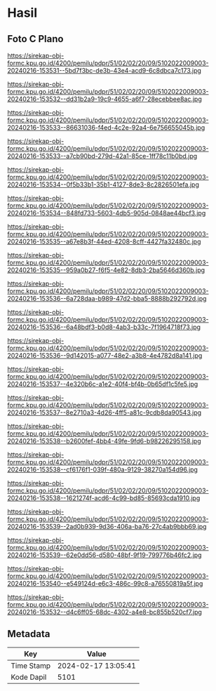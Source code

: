 # Hasil

## Foto C Plano

https://sirekap-obj-formc.kpu.go.id/4200/pemilu/pdpr/51/02/02/20/09/5102022009003-20240216-153531--5bd7f3bc-de3b-43e4-acd9-6c8dbca7c173.jpg

https://sirekap-obj-formc.kpu.go.id/4200/pemilu/pdpr/51/02/02/20/09/5102022009003-20240216-153532--dd31b2a9-19c9-4655-a6f7-28ecebbee8ac.jpg

https://sirekap-obj-formc.kpu.go.id/4200/pemilu/pdpr/51/02/02/20/09/5102022009003-20240216-153533--86631036-f4ed-4c2e-92a4-6e756655045b.jpg

https://sirekap-obj-formc.kpu.go.id/4200/pemilu/pdpr/51/02/02/20/09/5102022009003-20240216-153533--a7cb90bd-279d-42a1-85ce-1ff78c11b0bd.jpg

https://sirekap-obj-formc.kpu.go.id/4200/pemilu/pdpr/51/02/02/20/09/5102022009003-20240216-153534--0f5b33b1-35b1-4127-8de3-8c2826501efa.jpg

https://sirekap-obj-formc.kpu.go.id/4200/pemilu/pdpr/51/02/02/20/09/5102022009003-20240216-153534--848fd733-5603-4db5-905d-0848ae44bcf3.jpg

https://sirekap-obj-formc.kpu.go.id/4200/pemilu/pdpr/51/02/02/20/09/5102022009003-20240216-153535--a67e8b3f-44ed-4208-8cff-4427fa32480c.jpg

https://sirekap-obj-formc.kpu.go.id/4200/pemilu/pdpr/51/02/02/20/09/5102022009003-20240216-153535--959a0b27-f6f5-4e82-8db3-2ba5646d360b.jpg

https://sirekap-obj-formc.kpu.go.id/4200/pemilu/pdpr/51/02/02/20/09/5102022009003-20240216-153536--6a728daa-b989-47d2-bba5-8888b292792d.jpg

https://sirekap-obj-formc.kpu.go.id/4200/pemilu/pdpr/51/02/02/20/09/5102022009003-20240216-153536--6a48bdf3-b0d8-4ab3-b33c-7f1964718f73.jpg

https://sirekap-obj-formc.kpu.go.id/4200/pemilu/pdpr/51/02/02/20/09/5102022009003-20240216-153536--9d142015-a077-48e2-a3b8-4e4782d8a141.jpg

https://sirekap-obj-formc.kpu.go.id/4200/pemilu/pdpr/51/02/02/20/09/5102022009003-20240216-153537--4e320b6c-a1e2-40f4-bf4b-0b65df1c5fe5.jpg

https://sirekap-obj-formc.kpu.go.id/4200/pemilu/pdpr/51/02/02/20/09/5102022009003-20240216-153537--8e2710a3-4d26-4ff5-a81c-9cdb8da90543.jpg

https://sirekap-obj-formc.kpu.go.id/4200/pemilu/pdpr/51/02/02/20/09/5102022009003-20240216-153538--b2600fef-4bb4-49fe-9fd6-b98226295158.jpg

https://sirekap-obj-formc.kpu.go.id/4200/pemilu/pdpr/51/02/02/20/09/5102022009003-20240216-153538--cf6176f1-039f-480a-9129-38270a154d96.jpg

https://sirekap-obj-formc.kpu.go.id/4200/pemilu/pdpr/51/02/02/20/09/5102022009003-20240216-153538--1621274f-acd6-4c99-bd85-85693cda1910.jpg

https://sirekap-obj-formc.kpu.go.id/4200/pemilu/pdpr/51/02/02/20/09/5102022009003-20240216-153539--2ad0b939-9d36-406a-ba76-27c4ab9bbb69.jpg

https://sirekap-obj-formc.kpu.go.id/4200/pemilu/pdpr/51/02/02/20/09/5102022009003-20240216-153539--62e0dd56-d580-48bf-9f19-799776b46fc2.jpg

https://sirekap-obj-formc.kpu.go.id/4200/pemilu/pdpr/51/02/02/20/09/5102022009003-20240216-153540--e549124d-e6c3-486c-99c8-a76550819a5f.jpg

https://sirekap-obj-formc.kpu.go.id/4200/pemilu/pdpr/51/02/02/20/09/5102022009003-20240216-153532--d4c6ff05-68dc-4302-a4e8-bc855b520cf7.jpg


## Metadata

| Key        | Value               |
| ---------- | ------------------- |
| Time Stamp | 2024-02-17 13:05:41 |
| Kode Dapil | 5101                |



